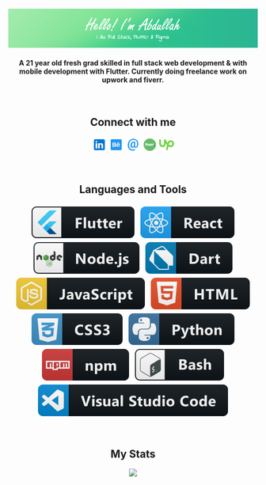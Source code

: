 <!-- <p align="center"><a href="https://github.com/mabdullah412"><img width="100%" alt="Hello, I'm Abdullah. I do Full Stack and Flutter" src="./images/github-readme-header-03.png" /></a></p> -->

![Header](/images/github-readme%20header-03.png)

<h4 align="center">A 21 year old fresh grad skilled in full stack web development & with mobile development with Flutter. Currently doing freelance work on upwork and fiverr.</h4>

<br>

<h2 align="center">Connect with me</h2>
<p align="center">
  <a href="https://linkedin.com/in/mabdullah412"><img height="30" src="/images/linkedin.png" alt="linkedin" /></a>
  <a href="https://www.behance.net/mabdullah412"><img height="30" src="/images/behance.png" alt="behance" /></a>
  <a href="mailto:muhammad.abdullah02@outlook.com"><img height="30" src="/images/email.png" alt="email" /></a>
  <a href="https://www.fiverr.com/mabdullahmughl"><img height="30" src="/images/fiverr.png" alt="fiverr" /></a>
  <a href="https://www.upwork.com/freelancers/~01907a7a40e8bdb1f7"><img height="30" src="/images/upwork.png" alt="upwork" /></a>
</p>

<br>

<h2 align="center">Languages and Tools</h2>
<p align="center">
  <!-- For more icons please follow  https://github.com/MikeCodesDotNET/ColoredBadges -->
  <img src="https://raw.githubusercontent.com/MikeCodesDotNET/ColoredBadges/4a38660afb7be89a6032218589b4454a1285c7f8/svg/dev/frameworks/flutter.svg" alt="flutter" style="vertical-align:top; margin:4px">
  <img src="https://raw.githubusercontent.com/8bithemant/8bithemant/master/svg/dev/frameworks/react.svg" alt="react" style="vertical-align:top; margin:4px">
  <img src="https://raw.githubusercontent.com/MikeCodesDotNET/ColoredBadges/4a38660afb7be89a6032218589b4454a1285c7f8/svg/dev/frameworks/nodejs.svg" alt="nodejs" style="vertical-align:top; margin:4px">
  <img src="https://raw.githubusercontent.com/MikeCodesDotNET/ColoredBadges/4a38660afb7be89a6032218589b4454a1285c7f8/svg/dev/languages/dart.svg" alt="dart" style="vertical-align:top; margin:4px">
  <img src="https://raw.githubusercontent.com/8bithemant/8bithemant/master/svg/dev/languages/js.svg" alt="js" style="vertical-align:top; margin:4px">
  <img src="https://raw.githubusercontent.com/8bithemant/8bithemant/master/svg/dev/languages/html.svg" alt="html" style="vertical-align:top; margin:4px">
  <img src="https://raw.githubusercontent.com/MikeCodesDotNET/ColoredBadges/4a38660afb7be89a6032218589b4454a1285c7f8/svg/dev/languages/css3.svg" alt="css3" style="vertical-align:top; margin:4px">
  <img src="https://raw.githubusercontent.com/8bithemant/8bithemant/master/svg/dev/languages/python.svg" alt="python" style="vertical-align:top; margin:4px">
  <img src="https://raw.githubusercontent.com/8bithemant/8bithemant/master/svg/dev/services/npm.svg" alt="npm" style="vertical-align:top; margin:4px">
  <img src="https://raw.githubusercontent.com/8bithemant/8bithemant/master/svg/dev/tools/bash.svg" alt="bash" style="vertical-align:top; margin:4px">
  <img src="https://raw.githubusercontent.com/8bithemant/8bithemant/master/svg/dev/tools/visualstudio_code.svg" alt="vscode" style="vertical-align:top; margin:4px">

</p>

<br>

<h2 align="center">My Stats</h2>
<p align="center">
  <img src="https://github-readme-stats.vercel.app/api?username=mabdullah412&show_icons=true&theme=gotham">
</p>

<!-- ![GitHub stats](https://github-readme-stats.vercel.app/api?username=mabdullah412&show_icons=true&theme=dracula) -->
<!-- # Hi there, I'm Abdullah 👋 -->

<!-- I am a Senior Year Computer Science Student at Ghulam Ishaq Khan Institute (GIKI), Pakistan. -->
<!-- - 🔭 I'm currently working on healthcare app with Flutter and Node -->
<!-- - 🥅 2022 Goal: Become an expert flutter developer -->
<!-- - 🌱 I’m currently learning Flutter, Node, Express, MongoDB -->

<!-- ## Connect with me -->

<!-- [![website](./img/twitter-light.svg)](https://twitter.com/mabdullah412#gh-light-mode-only)
[![website](./img/twitter-dark.svg)](https://twitter.com/mabdullah412#gh-dark-mode-only)
&nbsp;&nbsp; -->
<!-- [![website](./img/linkedin-light.svg)](https://www.linkedin.com/in/mabdullah412#gh-light-mode-only) -->
<!-- [![website](./img/linkedin-dark.svg)](https://www.linkedin.com/in/mabdullah412#gh-dark-mode-only) -->

<!-- ## Skills and Experience
* 📱 FLUTTER
* 💻 HTML, CSS, Bootstrap, CSS
* 👩‍💻 NodeJS, ExpressJS, MongoDB
* 🌐 C/C++, JavaScript, Python -->

<!-- ## My Projects -->
<!-- [![Readme Card](https://github-readme-stats.vercel.app/api/pin/?username=mabdullah412&repo=event-services-marketplace&theme=dracula)](https://github.com/mabdullah412/event-services-marketplace) -->
<!-- [![Readme Card](https://github-readme-stats.vercel.app/api/pin/?username=mabdullah412&repo=event-services-marketplace-api&theme=dracula)](https://github.com/mabdullah412/event-services-marketplace-api) -->
<!-- [![Readme Card](https://github-readme-stats.vercel.app/api/pin/?username=mabdullah412&repo=sorting-algorithms-visualizer-js&theme=dracula)](https://github.com/mabdullah412/sorting-algorithms-visualizer-js) -->
<!-- [![Readme Card](https://github-readme-stats.vercel.app/api/pin/?username=mabdullah412&repo=whatsapp-clone-flutter&theme=dracula)](https://github.com/mabdullah412/whatsapp-clone-flutter) -->

<!-- [![Top Langs](https://github-readme-stats.vercel.app/api/top-langs/?username=mabdullah412&layout=compact&theme=dracula)](https://github.com/mabdullah412) -->

<!-- ![GitHub streak stats](https://github-readme-streak-stats.herokuapp.com/?user=mabdullah412)   -->
<!-- ![GitHub Activity Graph](https://activity-graph.herokuapp.com/graph?username=mabdullah412)   -->


